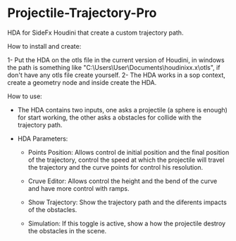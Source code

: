 # Projectile-Trajectory-Pro
HDA for SideFx Houdini that create a custom trajectory path. 

How to install and create: 

1- Put the HDA on the otls file in the current version of Houdini, in windows the path is something like "C:\Users\User\Documents\houdinixx.x\otls", if don't have any otls file create yourself.
2- The HDA works in a sop context, create a geometry node and inside create the HDA.

How to use:

- The HDA contains two inputs, one asks a projectile (a sphere is enough) for start working, the other asks a obstacles for collide with the trajectory path.
- HDA Parameters:

    -  Points Position: Allows control de initial position and the final 
    position of the trajectory, control the speed at which the projectile 
    will travel the trajectory and the curve points for control his 
    resolution.

    - Cruve Editor: Allows control the height and the bend of the curve 
    and have more control with ramps.

    - Show Trajectory: Show the trajectory path and the diferents impacts 
    of the obstacles.

    - Simulation: If this toggle is active, show a how the projectile destroy 
    the obstacles in the scene.
